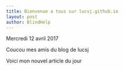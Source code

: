 ```yaml
---
title: Bienvenue a tous sur lucsj.github.io
layout: post
author: BlindHelp
---
```


<footer>Mercredi 12 avril 2017</footer>

Coucou mes amis du blog de lucsj

Voici mon nouvel article du jour

